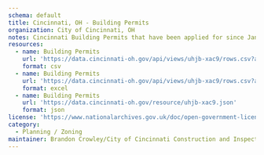 ```yaml
---
schema: default
title: Cincinnati, OH - Building Permits
organization: City of Cincinnati, OH
notes: Cincinnati Building Permits that have been applied for since January 1, 2010.
resources:
  - name: Building Permits
    url: 'https://data.cincinnati-oh.gov/api/views/uhjb-xac9/rows.csv?accessType=DOWNLOAD'
    format: csv
  - name: Building Permits
    url: 'https://data.cincinnati-oh.gov/api/views/uhjb-xac9/rows.csv?accessType=DOWNLOAD&bom=true&format=true'
    format: excel
  - name: Building Permits
    url: 'https://data.cincinnati-oh.gov/resource/uhjb-xac9.json'
    format: json
license: 'https://www.nationalarchives.gov.uk/doc/open-government-licence/version/3/'
category:
  - Planning / Zoning
maintainer: Brandon Crowley/City of Cincinnati Construction and Inspections
---
```

